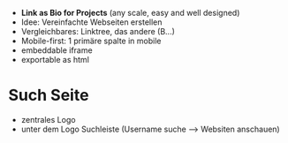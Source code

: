 
- **Link as Bio for Projects** (any scale, easy and well designed)
- Idee: Vereinfachte Webseiten erstellen
- Vergleichbares: Linktree, das andere (B...)
- Mobile-first: 1 primäre spalte in mobile
- embeddable iframe
- exportable as html

# Such Seite
- zentrales Logo
- unter dem Logo Suchleiste (Username suche --> Websiten anschauen)
